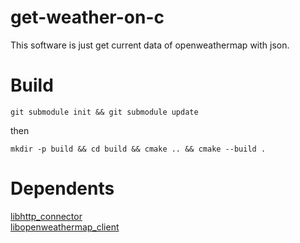 # get-weather-on-c
  
This software is just get current data of openweathermap with json.

# Build
```
git submodule init && git submodule update
```
then
```
mkdir -p build && cd build && cmake .. && cmake --build .
```

# Dependents
[libhttp_connector](https://github.com/madosuki/libhttp_connector/)  
[libopenweathermap_client](https://github.com/madosuki/libopenweathermap_client)
